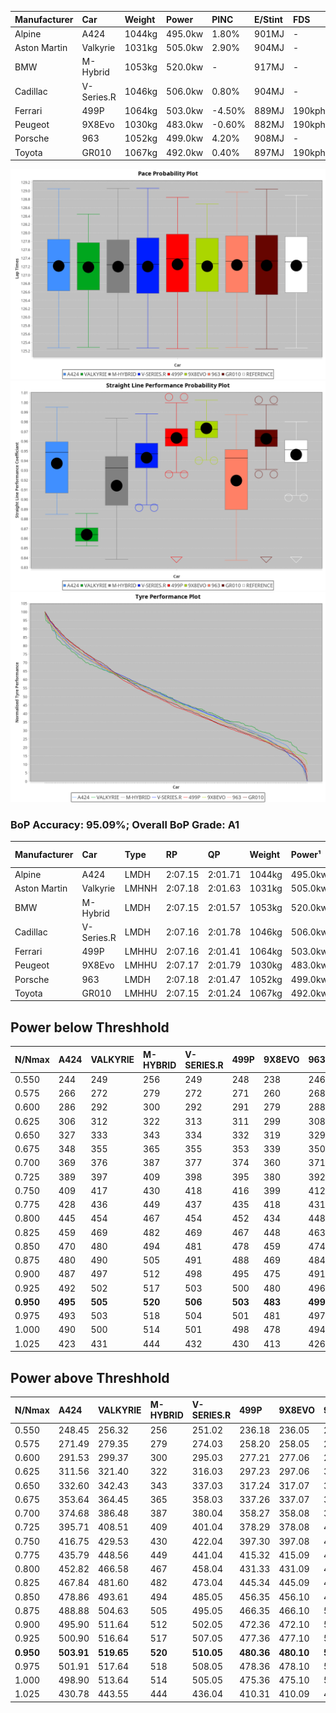 | Manufacturer | Car        | Weight | Power   | PINC    | E/Stint | FDS     |
|:-|:-|:-|:-|:-|:-|:-|
| Alpine       | A424       | 1044kg | 495.0kw | 1.80%   | 901MJ   |    -    |
| Aston Martin | Valkyrie   | 1031kg | 505.0kw | 2.90%   | 904MJ   |    -    |
| BMW          | M-Hybrid   | 1053kg | 520.0kw |    -    | 917MJ   |    -    |
| Cadillac     | V-Series.R | 1046kg | 506.0kw | 0.80%   | 904MJ   |    -    |
| Ferrari      | 499P       | 1064kg | 503.0kw | -4.50%  | 889MJ   | 190kph  |
| Peugeot      | 9X8Evo     | 1030kg | 483.0kw | -0.60%  | 882MJ   | 190kph  |
| Porsche      | 963        | 1052kg | 499.0kw | 4.20%   | 908MJ   |    -    |
| Toyota       | GR010      | 1067kg | 492.0kw | 0.40%   | 897MJ   | 190kph  |

![PACECHART](./IMG/AUTO.png)
![STRAIGHTLINEPERFORMANCECHART](./IMG/AUTO_sp.png)
![TYREPERFORMANCECHART](./IMG/AUTO_tw.png)

### BoP Accuracy: 95.09%; Overall BoP Grade: A1
| Manufacturer | Car        | Type  | RP      | QP      | Weight | Power¹  | Threshhold | PINC    | Power²   | E/Stint | AVG Vmax  | FDS     | RDLC | L/Stint | BOP-Grade | Model Accuracy | Model Points | Match%  | SimDiff |
|:-|:-|:-|:-|:-|:-|:-|:-|:-|:-|:-|:-|:-|:-|:-|:-|:-|:-|:-|:-|
| Alpine       | A424       | LMDH  | 2:07.15 | 2:01.71 | 1044kg | 495.0kw | 250.0kph   | 1.80%   | 503.90kw |  901MJ  | 298.43kph |    -    | 1.02 | 25      | ~A1       | 99.58%         | 1429         | 98.95%  | +0.30   |
| Aston Martin | Valkyrie   | LMHNH | 2:07.18 | 2:01.63 | 1031kg | 505.0kw | 250.0kph   | 2.90%   | 519.60kw |  904MJ  | 288.62kph |    -    | 1.06 | 25      | +C2       | 100.00%        | 247          | 72.69%  | #       |
| BMW          | M-Hybrid   | LMDH  | 2:07.15 | 2:01.57 | 1053kg | 520.0kw | 250.0kph   |    -    | 520.00kw |  917MJ  | 296.22kph |    -    | 1.02 | 25      | ~A1       | 99.97%         | 2912         | 100.00% | +0.25   |
| Cadillac     | V-Series.R | LMDH  | 2:07.16 | 2:01.78 | 1046kg | 506.0kw | 250.0kph   | 0.80%   | 510.00kw |  904MJ  | 298.44kph |    -    | 1.02 | 25      | +A2       | 99.49%         | 5225         | 94.55%  | +0.81   |
| Ferrari      | 499P       | LMHHU | 2:07.16 | 2:01.41 | 1064kg | 503.0kw | 250.0kph   | -4.50%  | 480.40kw |  889MJ  | 298.71kph | 190kph  | 1.03 | 25      | ~A1       | 100.00%        | 5378         | 98.95%  | +0.60   |
| Peugeot      | 9X8Evo     | LMHHU | 2:07.17 | 2:01.79 | 1030kg | 483.0kw | 250.0kph   | -0.60%  | 480.10kw |  882MJ  | 302.18kph | 190kph  | 1.03 | 25      | ~A1       | 100.00%        | 1459         | 95.55%  | -0.01   |
| Porsche      | 963        | LMDH  | 2:07.18 | 2:01.47 | 1052kg | 499.0kw | 250.0kph   | 4.20%   | 520.00kw |  908MJ  | 296.55kph |    -    | 1.02 | 25      | ~A1       | 99.92%         | 14207        | 100.00% | -0.12   |
| Toyota       | GR010      | LMHHU | 2:07.15 | 2:01.24 | 1067kg | 492.0kw | 250.0kph   | 0.40%   | 494.00kw |  897MJ  | 298.42kph | 190kph  | 1.03 | 25      | ~A1       | 99.86%         | 4280         | 100.00% | +0.84   |

## Power below Threshhold
| N/Nmax    | A424    | VALKYRIE | M-HYBRID | V-SERIES.R | 499P    | 9X8EVO  | 963     | GR010   |
|:-|:-|:-|:-|:-|:-|:-|:-|:-|
|  0.550    |  244    |  249     |  256     |  249       |  248    |  238    |  246    |  242    |
|  0.575    |  266    |  272     |  279     |  272       |  271    |  260    |  268    |  265    |
|  0.600    |  286    |  292     |  300     |  292       |  291    |  279    |  288    |  284    |
|  0.625    |  306    |  312     |  322     |  313       |  311    |  299    |  308    |  304    |
|  0.650    |  327    |  333     |  343     |  334       |  332    |  319    |  329    |  325    |
|  0.675    |  348    |  355     |  365     |  355       |  353    |  339    |  350    |  345    |
|  0.700    |  369    |  376     |  387     |  377       |  374    |  360    |  371    |  366    |
|  0.725    |  389    |  397     |  409     |  398       |  395    |  380    |  392    |  387    |
|  0.750    |  409    |  417     |  430     |  418       |  416    |  399    |  412    |  407    |
|  0.775    |  428    |  436     |  449     |  437       |  435    |  418    |  431    |  425    |
|  0.800    |  445    |  454     |  467     |  454       |  452    |  434    |  448    |  442    |
|  0.825    |  459    |  469     |  482     |  469       |  467    |  448    |  463    |  456    |
|  0.850    |  470    |  480     |  494     |  481       |  478    |  459    |  474    |  467    |
|  0.875    |  480    |  490     |  505     |  491       |  488    |  469    |  484    |  477    |
|  0.900    |  487    |  497     |  512     |  498       |  495    |  475    |  491    |  484    |
|  0.925    |  492    |  502     |  517     |  503       |  500    |  480    |  496    |  489    |
| **0.950** | **495** | **505**  | **520**  | **506**    | **503** | **483** | **499** | **492** |
|  0.975    |  493    |  503     |  518     |  504       |  501    |  481    |  497    |  490    |
|  1.000    |  490    |  500     |  514     |  501       |  498    |  478    |  494    |  487    |
|  1.025    |  423    |  431     |  444     |  432       |  430    |  413    |  426    |  420    |

## Power above Threshhold
| N/Nmax    | A424       | VALKYRIE   | M-HYBRID | V-SERIES.R | 499P       | 9X8EVO     | 963        | GR010      |
|:-|:-|:-|:-|:-|:-|:-|:-|:-|
|  0.550    |  248.45    |  256.32    |  256     |  251.02    |  236.18    |  236.05    |  256.47    |  243.48    |
|  0.575    |  271.49    |  279.35    |  279     |  274.03    |  258.20    |  258.05    |  279.51    |  265.52    |
|  0.600    |  291.53    |  299.37    |  300     |  295.03    |  277.21    |  277.06    |  299.55    |  285.56    |
|  0.625    |  311.56    |  321.40    |  322     |  316.03    |  297.23    |  297.06    |  321.59    |  305.60    |
|  0.650    |  332.60    |  342.43    |  343     |  337.03    |  317.24    |  317.07    |  342.63    |  325.64    |
|  0.675    |  353.64    |  364.45    |  365     |  358.03    |  337.26    |  337.07    |  364.67    |  346.68    |
|  0.700    |  374.68    |  386.48    |  387     |  380.04    |  358.27    |  358.08    |  386.71    |  367.72    |
|  0.725    |  395.71    |  408.51    |  409     |  401.04    |  378.29    |  378.08    |  408.75    |  388.76    |
|  0.750    |  416.75    |  429.53    |  430     |  422.04    |  397.30    |  397.08    |  429.79    |  407.80    |
|  0.775    |  435.79    |  448.56    |  449     |  441.04    |  415.32    |  415.09    |  448.83    |  426.84    |
|  0.800    |  452.82    |  466.58    |  467     |  458.04    |  431.33    |  431.09    |  466.86    |  443.87    |
|  0.825    |  467.84    |  481.60    |  482     |  473.04    |  445.34    |  445.09    |  481.89    |  457.90    |
|  0.850    |  478.86    |  493.61    |  494     |  485.05    |  456.35    |  456.10    |  493.91    |  468.92    |
|  0.875    |  488.88    |  504.63    |  505     |  495.05    |  466.35    |  466.10    |  504.93    |  478.94    |
|  0.900    |  495.90    |  511.64    |  512     |  502.05    |  472.36    |  472.10    |  511.94    |  485.95    |
|  0.925    |  500.90    |  516.64    |  517     |  507.05    |  477.36    |  477.10    |  516.95    |  490.96    |
| **0.950** | **503.91** | **519.65** | **520**  | **510.05** | **480.36** | **480.10** | **519.96** | **493.97** |
|  0.975    |  501.91    |  517.64    |  518     |  508.05    |  478.36    |  478.10    |  517.95    |  491.96    |
|  1.000    |  498.90    |  513.64    |  514     |  505.05    |  475.36    |  475.10    |  513.95    |  488.96    |
|  1.025    |  430.78    |  443.55    |  444     |  436.04    |  410.31    |  410.09    |  443.82    |  421.83    |
